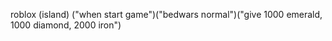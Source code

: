 roblox (island) ("when start game")("bedwars normal")("give 1000 emerald, 1000 diamond, 2000 iron")
